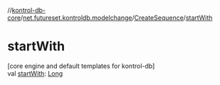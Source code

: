 //[kontrol-db-core](../../../index.md)/[net.futureset.kontroldb.modelchange](../index.md)/[CreateSequence](index.md)/[startWith](start-with.md)

# startWith

[core engine and default templates for kontrol-db]\
val [startWith](start-with.md): [Long](https://kotlinlang.org/api/latest/jvm/stdlib/kotlin/-long/index.html)
